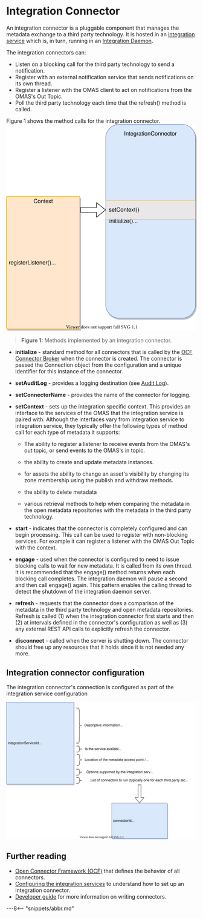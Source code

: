 <!-- SPDX-License-Identifier: CC-BY-4.0 -->
<!-- Copyright Contributors to the ODPi Egeria project 2020. -->

# Integration Connector

An integration connector is a pluggable component that
manages the metadata exchange to a third party technology.
It is hosted in an [integration service](/egeria-docs/services/omis)
which is, in turn, running in an [Integration Daemon](/egeria-docs/concepts/integration-daemon).
 
The integration connectors can:
 - Listen on a blocking call for the third party technology to send a notification.
 - Register with an external notification service that sends notifications on its own thread.
 - Register a listener with the OMAS client to act on notifications from the OMAS's Out Topic.
 - Poll the third party technology each time that the refresh() method is called.

Figure 1 shows the method calls for the integration connector.
![Figure 1](integration-connector-methods.svg)
> **Figure 1:** Methods implemented by an integration connector.

- **initialize** - standard method for all connectors that is called by the
[OCF Connector Broker](connector-broker.md)
when the connector is created.  The connector is passed the Connection object from the
configuration and a unique identifier for this instance of the connector.

- **setAuditLog** - provides a logging destination (see [Audit Log](audit-log.md)).
- **setConnectorName** - provides the name of the connector for logging.
- **setContext** - sets up the integration specific context.
This provides an interface to the services of the OMAS that the integration service is paired with.
Although the interfaces vary from integration service to integration service,
they typically offer the following types of method call
for each type of metadata it supports:

  - The ability to register a listener to receive events from the OMAS's out topic, or send
  events to the OMAS's in topic.
  
  - the ability to create and update metadata instances.
  
  - for assets the ability to change an asset's visibility by changing
  its zone membership using the publish and withdraw methods.
  
  - the ability to delete metadata 
  
  - various retrieval methods to help when comparing the metadata in the open metadata
  repositories with the metadata in the third party technology.

- **start** - indicates that the connector is completely configured and
can begin processing.
This call can be used to register with
non-blocking services.
For example it can register a listener with the
OMAS Out Topic with the context.

- **engage** - used when the connector is configured to need to issue blocking calls to wait for new metadata.
It is called from its own thread. It is recommended that the engage() method returns when each blocking call completes.
The integration daemon will pause a second and then call engage() again. This pattern enables the calling thread to
detect the shutdown of the integration daemon server.
 
- **refresh** - requests that the connector does a comparison of the metadata
in the third party technology and open metadata repositories. 
Refresh is called (1) when the integration connector first starts and then (2) at
intervals defined in the connector's configuration as well as (3) any external REST API calls to explicitly refresh the connector.

- **disconnect** - called when the server is shutting down.  The connector should free up
any resources that it holds since it is not needed any more.

## Integration connector configuration

The integration connector's connection is configured as part of the
integration service configuration

![Figure 3](integration-connector-configuration.svg)

## Further reading

- [Open Connector Framework (OCF)](/egeria-docs/frameworks/ocf/overview) that defines the behavior of
all connectors.
- [Configuring the integration services](/egeria-docs/guides/admin/servers/configuring-an-integration-daemon/#configure-the-integration-services) to
understand how to set up an integration connector.
- [Developer guide](/egeria-docs/guides/developer-guide/integration-connectors/overview) for more information on writing connectors.

---8<-- "snippets/abbr.md"
